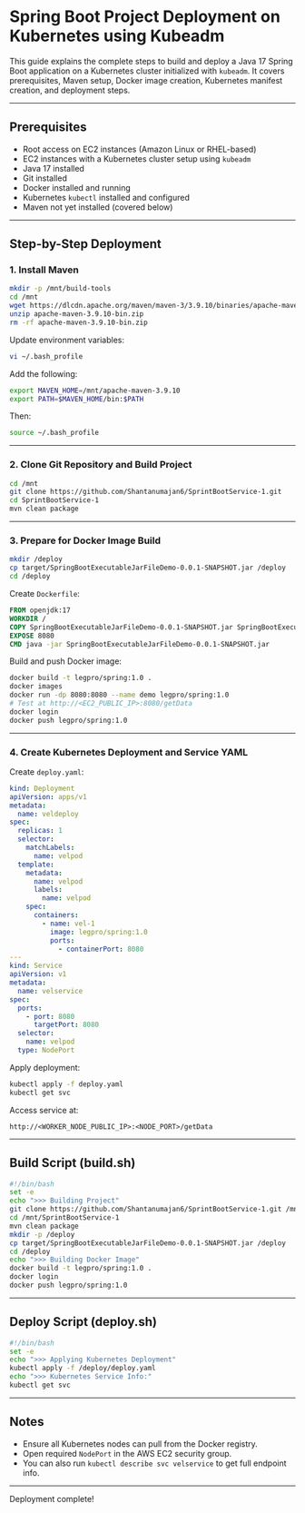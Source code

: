 # Spring Boot Project Deployment on Kubernetes using Kubeadm

This guide explains the complete steps to build and deploy a Java 17 Spring Boot application on a Kubernetes cluster initialized with `kubeadm`. It covers prerequisites, Maven setup, Docker image creation, Kubernetes manifest creation, and deployment steps.

---

## Prerequisites

- Root access on EC2 instances (Amazon Linux or RHEL-based)
- EC2 instances with a Kubernetes cluster setup using `kubeadm`
- Java 17 installed
- Git installed
- Docker installed and running
- Kubernetes `kubectl` installed and configured
- Maven not yet installed (covered below)

---

## Step-by-Step Deployment

### 1. Install Maven
```bash
mkdir -p /mnt/build-tools
cd /mnt
wget https://dlcdn.apache.org/maven/maven-3/3.9.10/binaries/apache-maven-3.9.10-bin.zip
unzip apache-maven-3.9.10-bin.zip
rm -rf apache-maven-3.9.10-bin.zip
```

Update environment variables:
```bash
vi ~/.bash_profile
```
Add the following:
```bash
export MAVEN_HOME=/mnt/apache-maven-3.9.10
export PATH=$MAVEN_HOME/bin:$PATH
```
Then:
```bash
source ~/.bash_profile
```

---

### 2. Clone Git Repository and Build Project
```bash
cd /mnt
git clone https://github.com/Shantanumajan6/SprintBootService-1.git
cd SprintBootService-1
mvn clean package
```

---

### 3. Prepare for Docker Image Build
```bash
mkdir /deploy
cp target/SpringBootExecutableJarFileDemo-0.0.1-SNAPSHOT.jar /deploy
cd /deploy
```

Create `Dockerfile`:
```Dockerfile
FROM openjdk:17
WORKDIR /
COPY SpringBootExecutableJarFileDemo-0.0.1-SNAPSHOT.jar SpringBootExecutableJarFileDemo-0.0.1-SNAPSHOT.jar
EXPOSE 8080
CMD java -jar SpringBootExecutableJarFileDemo-0.0.1-SNAPSHOT.jar
```

Build and push Docker image:
```bash
docker build -t legpro/spring:1.0 .
docker images
docker run -dp 8080:8080 --name demo legpro/spring:1.0
# Test at http://<EC2_PUBLIC_IP>:8080/getData
docker login
docker push legpro/spring:1.0
```

---

### 4. Create Kubernetes Deployment and Service YAML

Create `deploy.yaml`:
```yaml
kind: Deployment
apiVersion: apps/v1
metadata:
  name: veldeploy
spec:
  replicas: 1
  selector:
    matchLabels:
      name: velpod
  template:
    metadata:
      name: velpod
      labels:
        name: velpod
    spec:
      containers:
        - name: vel-1
          image: legpro/spring:1.0
          ports:
            - containerPort: 8080
---
kind: Service
apiVersion: v1
metadata:
  name: velservice
spec:
  ports:
    - port: 8080
      targetPort: 8080
  selector:
    name: velpod
  type: NodePort
```

Apply deployment:
```bash
kubectl apply -f deploy.yaml
kubectl get svc
```

Access service at:
```
http://<WORKER_NODE_PUBLIC_IP>:<NODE_PORT>/getData
```

---

##  Build Script (build.sh)
```bash
#!/bin/bash
set -e
echo ">>> Building Project"
git clone https://github.com/Shantanumajan6/SprintBootService-1.git /mnt/SprintBootService-1
cd /mnt/SprintBootService-1
mvn clean package
mkdir -p /deploy
cp target/SpringBootExecutableJarFileDemo-0.0.1-SNAPSHOT.jar /deploy
cd /deploy
echo ">>> Building Docker Image"
docker build -t legpro/spring:1.0 .
docker login
docker push legpro/spring:1.0
```

---

##  Deploy Script (deploy.sh)
```bash
#!/bin/bash
set -e
echo ">>> Applying Kubernetes Deployment"
kubectl apply -f /deploy/deploy.yaml
echo ">>> Kubernetes Service Info:"
kubectl get svc
```

---

## Notes
- Ensure all Kubernetes nodes can pull from the Docker registry.
- Open required `NodePort` in the AWS EC2 security group.
- You can also run `kubectl describe svc velservice` to get full endpoint info.

---

Deployment complete!

